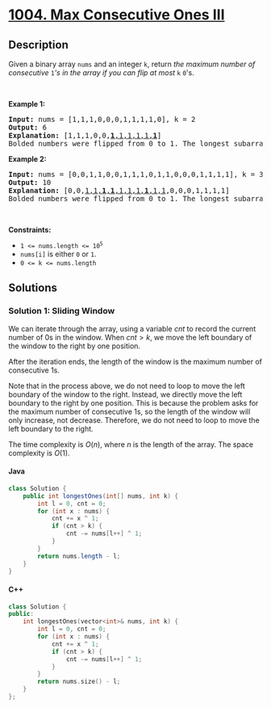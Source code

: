 # [1004. Max Consecutive Ones III](https://leetcode.com/problems/max-consecutive-ones-iii)

## Description

<!-- description:start -->

<p>Given a binary array <code>nums</code> and an integer <code>k</code>, return <em>the maximum number of consecutive </em><code>1</code><em>&#39;s in the array if you can flip at most</em> <code>k</code> <code>0</code>&#39;s.</p>

<p>&nbsp;</p>
<p><strong class="example">Example 1:</strong></p>

<pre>
<strong>Input:</strong> nums = [1,1,1,0,0,0,1,1,1,1,0], k = 2
<strong>Output:</strong> 6
<strong>Explanation:</strong> [1,1,1,0,0,<u><strong>1</strong>,1,1,1,1,<strong>1</strong></u>]
Bolded numbers were flipped from 0 to 1. The longest subarray is underlined.</pre>

<p><strong class="example">Example 2:</strong></p>

<pre>
<strong>Input:</strong> nums = [0,0,1,1,0,0,1,1,1,0,1,1,0,0,0,1,1,1,1], k = 3
<strong>Output:</strong> 10
<strong>Explanation:</strong> [0,0,<u>1,1,<strong>1</strong>,<strong>1</strong>,1,1,1,<strong>1</strong>,1,1</u>,0,0,0,1,1,1,1]
Bolded numbers were flipped from 0 to 1. The longest subarray is underlined.
</pre>

<p>&nbsp;</p>
<p><strong>Constraints:</strong></p>

<ul>
	<li><code>1 &lt;= nums.length &lt;= 10<sup>5</sup></code></li>
	<li><code>nums[i]</code> is either <code>0</code> or <code>1</code>.</li>
	<li><code>0 &lt;= k &lt;= nums.length</code></li>
</ul>

<!-- description:end -->

## Solutions

<!-- solution:start -->

### Solution 1: Sliding Window

We can iterate through the array, using a variable $\textit{cnt}$ to record the current number of 0s in the window. When $\textit{cnt} > k$, we move the left boundary of the window to the right by one position.

After the iteration ends, the length of the window is the maximum number of consecutive 1s.

Note that in the process above, we do not need to loop to move the left boundary of the window to the right. Instead, we directly move the left boundary to the right by one position. This is because the problem asks for the maximum number of consecutive 1s, so the length of the window will only increase, not decrease. Therefore, we do not need to loop to move the left boundary to the right.

The time complexity is $O(n)$, where $n$ is the length of the array. The space complexity is $O(1)$.

#### Java

```java
class Solution {
    public int longestOnes(int[] nums, int k) {
        int l = 0, cnt = 0;
        for (int x : nums) {
            cnt += x ^ 1;
            if (cnt > k) {
                cnt -= nums[l++] ^ 1;
            }
        }
        return nums.length - l;
    }
}
```

#### C++

```cpp
class Solution {
public:
    int longestOnes(vector<int>& nums, int k) {
        int l = 0, cnt = 0;
        for (int x : nums) {
            cnt += x ^ 1;
            if (cnt > k) {
                cnt -= nums[l++] ^ 1;
            }
        }
        return nums.size() - l;
    }
};
```
<!-- solution:end -->

<!-- problem:end -->